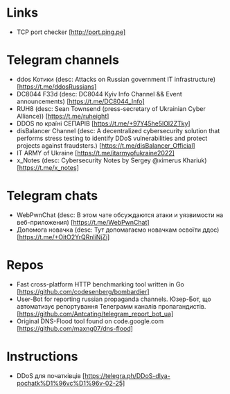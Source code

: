 # Links
* TCP port checker [http://port.ping.pe]

# Telegram channels
* ddos Котики (desc: Attacks on Russian government IT infrastructure) [https://t.me/ddosRussians]
* DC8044 F33d (desc: DС8044 Kyiv Info Channel && Event announcements) [https://t.me/DC8044_Info]
* RUH8 (desc: Sean Townsend (press-secretary of Ukrainian Cyber Alliance)) [https://t.me/ruheight]
* DDOS по країні СЕПАРІВ [https://t.me/+97Y45he5lOI2ZTky]
* disBalancer Channel (desc: A decentralized cybersecurity solution that performs stress testing to identify DDoS vulnerabilities and protect projects against fraudsters.) [https://t.me/disBalancer_Official]
* IT ARMY of Ukraine [https://t.me/itarmyofukraine2022]
* x_Notes (desc: Cybersecurity Notes by Sergey @ximerus Khariuk) [https://t.me/x_notes]

# Telegram chats
* WebPwnChat (desc: В этом чате обсуждаются атаки и уязвимости на веб-приложения) [https://t.me/WebPwnChat]
* Допомога новачка (desc: Тут допомагаємо новачкам освоїти ддос) [https://t.me/+OitO2YrQRnliNjZi]

# Repos
* Fast cross-platform HTTP benchmarking tool written in Go [https://github.com/codesenberg/bombardier]
* User-Bot for reporting russian propaganda channels. Юзер-Бот, що автоматизує репортування Телеграмм каналів пропагандистів. [https://github.com/Antcating/telegram_report_bot_ua]
* Original DNS-Flood tool found on code.google.com [https://github.com/maxng07/dns-flood]

# Instructions
* DDoS для початківців [https://telegra.ph/DDoS-dlya-pochatk%D1%96vc%D1%96v-02-25]

